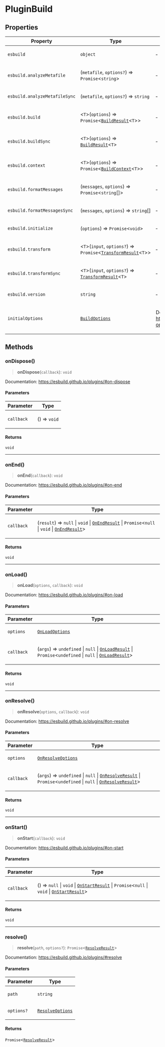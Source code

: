 # PluginBuild

## Properties

<table>
<thead>
<tr>
<th>Property</th>
<th>Type</th>
<th>Description</th>
</tr>
</thead>
<tbody>
<tr>
<td>

<a id="esbuild"></a> `esbuild`

</td>
<td>

`object`

</td>
<td>

&hyphen;

</td>
</tr>
<tr>
<td>

`esbuild.analyzeMetafile`

</td>
<td>

(`metafile`, `options?`) => `Promise`\<`string`\>

</td>
<td>

&hyphen;

</td>
</tr>
<tr>
<td>

`esbuild.analyzeMetafileSync`

</td>
<td>

(`metafile`, `options?`) => `string`

</td>
<td>

&hyphen;

</td>
</tr>
<tr>
<td>

`esbuild.build`

</td>
<td>

\<`T`\>(`options`) => `Promise`\<[`BuildResult`](BuildResult.md)\<`T`\>\>

</td>
<td>

&hyphen;

</td>
</tr>
<tr>
<td>

`esbuild.buildSync`

</td>
<td>

\<`T`\>(`options`) => [`BuildResult`](BuildResult.md)\<`T`\>

</td>
<td>

&hyphen;

</td>
</tr>
<tr>
<td>

`esbuild.context`

</td>
<td>

\<`T`\>(`options`) => `Promise`\<[`BuildContext`](BuildContext.md)\<`T`\>\>

</td>
<td>

&hyphen;

</td>
</tr>
<tr>
<td>

`esbuild.formatMessages`

</td>
<td>

(`messages`, `options`) => `Promise`\<`string`[]\>

</td>
<td>

&hyphen;

</td>
</tr>
<tr>
<td>

`esbuild.formatMessagesSync`

</td>
<td>

(`messages`, `options`) => `string`[]

</td>
<td>

&hyphen;

</td>
</tr>
<tr>
<td>

`esbuild.initialize`

</td>
<td>

(`options`) => `Promise`\<`void`\>

</td>
<td>

&hyphen;

</td>
</tr>
<tr>
<td>

`esbuild.transform`

</td>
<td>

\<`T`\>(`input`, `options?`) => `Promise`\<[`TransformResult`](TransformResult.md)\<`T`\>\>

</td>
<td>

&hyphen;

</td>
</tr>
<tr>
<td>

`esbuild.transformSync`

</td>
<td>

\<`T`\>(`input`, `options?`) => [`TransformResult`](TransformResult.md)\<`T`\>

</td>
<td>

&hyphen;

</td>
</tr>
<tr>
<td>

`esbuild.version`

</td>
<td>

`string`

</td>
<td>

&hyphen;

</td>
</tr>
<tr>
<td>

<a id="initialoptions"></a> `initialOptions`

</td>
<td>

[`BuildOptions`](BuildOptions.md)

</td>
<td>

Documentation: https://esbuild.github.io/plugins/#build-options

</td>
</tr>
</tbody>
</table>

## Methods

### onDispose()

> **onDispose**(`callback`): `void`

Documentation: https://esbuild.github.io/plugins/#on-dispose

#### Parameters

<table>
<thead>
<tr>
<th>Parameter</th>
<th>Type</th>
</tr>
</thead>
<tbody>
<tr>
<td>

`callback`

</td>
<td>

() => `void`

</td>
</tr>
</tbody>
</table>

#### Returns

`void`

---

### onEnd()

> **onEnd**(`callback`): `void`

Documentation: https://esbuild.github.io/plugins/#on-end

#### Parameters

<table>
<thead>
<tr>
<th>Parameter</th>
<th>Type</th>
</tr>
</thead>
<tbody>
<tr>
<td>

`callback`

</td>
<td>

(`result`) => `null` \| `void` \| [`OnEndResult`](OnEndResult.md) \| `Promise`\<`null` \| `void` \| [`OnEndResult`](OnEndResult.md)\>

</td>
</tr>
</tbody>
</table>

#### Returns

`void`

---

### onLoad()

> **onLoad**(`options`, `callback`): `void`

Documentation: https://esbuild.github.io/plugins/#on-load

#### Parameters

<table>
<thead>
<tr>
<th>Parameter</th>
<th>Type</th>
</tr>
</thead>
<tbody>
<tr>
<td>

`options`

</td>
<td>

[`OnLoadOptions`](OnLoadOptions.md)

</td>
</tr>
<tr>
<td>

`callback`

</td>
<td>

(`args`) => `undefined` \| `null` \| [`OnLoadResult`](OnLoadResult.md) \| `Promise`\<`undefined` \| `null` \| [`OnLoadResult`](OnLoadResult.md)\>

</td>
</tr>
</tbody>
</table>

#### Returns

`void`

---

### onResolve()

> **onResolve**(`options`, `callback`): `void`

Documentation: https://esbuild.github.io/plugins/#on-resolve

#### Parameters

<table>
<thead>
<tr>
<th>Parameter</th>
<th>Type</th>
</tr>
</thead>
<tbody>
<tr>
<td>

`options`

</td>
<td>

[`OnResolveOptions`](OnResolveOptions.md)

</td>
</tr>
<tr>
<td>

`callback`

</td>
<td>

(`args`) => `undefined` \| `null` \| [`OnResolveResult`](OnResolveResult.md) \| `Promise`\<`undefined` \| `null` \| [`OnResolveResult`](OnResolveResult.md)\>

</td>
</tr>
</tbody>
</table>

#### Returns

`void`

---

### onStart()

> **onStart**(`callback`): `void`

Documentation: https://esbuild.github.io/plugins/#on-start

#### Parameters

<table>
<thead>
<tr>
<th>Parameter</th>
<th>Type</th>
</tr>
</thead>
<tbody>
<tr>
<td>

`callback`

</td>
<td>

() => `null` \| `void` \| [`OnStartResult`](OnStartResult.md) \| `Promise`\<`null` \| `void` \| [`OnStartResult`](OnStartResult.md)\>

</td>
</tr>
</tbody>
</table>

#### Returns

`void`

---

### resolve()

> **resolve**(`path`, `options?`): `Promise`\<[`ResolveResult`](ResolveResult.md)\>

Documentation: https://esbuild.github.io/plugins/#resolve

#### Parameters

<table>
<thead>
<tr>
<th>Parameter</th>
<th>Type</th>
</tr>
</thead>
<tbody>
<tr>
<td>

`path`

</td>
<td>

`string`

</td>
</tr>
<tr>
<td>

`options?`

</td>
<td>

[`ResolveOptions`](ResolveOptions.md)

</td>
</tr>
</tbody>
</table>

#### Returns

`Promise`\<[`ResolveResult`](ResolveResult.md)\>
